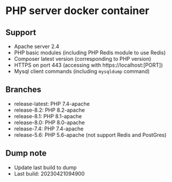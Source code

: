# PHP server docker container

## Support
- Apache server 2.4
- PHP basic modules (including PHP Redis module to use Redis)
- Composer latest version (corresponding to PHP version)
- HTTPS on port 443 (accessing with https://localhost:[PORT])
- Mysql client commands (including `mysqldump` command)

## Branches
- release-latest: PHP 7.4-apache
- release-8.2: PHP 8.2-apache
- release-8.1: PHP 8.1-apache
- release-8.0: PHP 8.0-apache
- release-7.4: PHP 7.4-apache
- release-5.6: PHP 5.6-apache (not support Redis and PostGres)

## Dump note
- Update last build to dump
- Last build: 20230421094900
